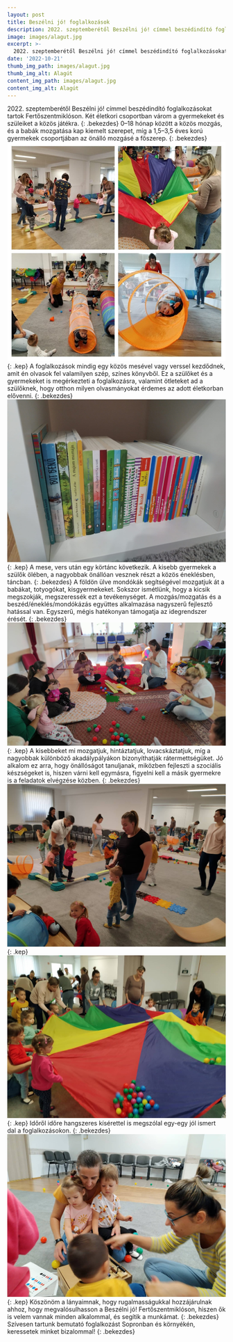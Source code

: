 ```yaml
---
layout: post
title: Beszélni jó! foglalkozások
description: 2022. szeptemberétől Beszélni jó! címmel beszédindító foglalkozásokat tartok Fertőszentmiklóson. Két életkori csoportban várom a gyermekeket és szüleiket a közös játékra.  
image: images/alagut.jpg
excerpt: >-
  2022. szeptemberétől Beszélni jó! címmel beszédindító foglalkozásokat tartok Fertőszentmiklóson. Két életkori csoportban várom a gyermekeket és szüleiket a közös játékra. 
date: '2022-10-21'
thumb_img_path: images/alagut.jpg
thumb_img_alt: Alagút
content_img_path: images/alagut.jpg
content_img_alt: Alagút
---
```

2022\. szeptemberétől Beszélni jó! címmel beszédindító foglalkozásokat tartok Fertőszentmiklóson. Két életkori csoportban várom a gyermekeket és szüleiket a közös játékra. 
{: .bekezdes}
0–18 hónap között a közös mozgás, és a babák mozgatása kap kiemelt szerepet, míg a 1,5–3,5 éves korú gyermekek csoportjában az önálló mozgásé a főszerep.
{: .bekezdes}
![Alagut](/images/foglalkozas.jpg)
{: .kep}
A foglalkozások mindig egy közös mesével vagy verssel kezdődnek, amit én olvasok fel valamilyen szép, színes könyvből. Ez a szülőket és a gyermekeket is megérkezteti a foglalkozásra, valamint ötleteket ad a szülőknek, hogy otthon milyen olvasmányokat érdemes az adott életkorban elővenni.
{: .bekezdes}
![Csoport](/images/konyvek_2.jpg)
{: .kep}
A mese, vers után egy körtánc következik. A kisebb gyermekek a szülők ölében, a nagyobbak önállóan vesznek részt a közös éneklésben, táncban.
{: .bekezdes}
A földön ülve mondókák segítségével mozgatjuk át a babákat, totyogókat, kisgyermekeket. Sokszor ismétlünk, hogy a kicsik megszokják, megszeressék ezt a tevékenységet. A mozgás/mozgatás és a beszéd/éneklés/mondókázás együttes alkalmazása nagyszerű fejlesztő hatással van. Egyszerű, mégis hatékonyan támogatja az idegrendszer érését.
{: .bekezdes}
![Konyvek](/images/foglalkozas_3.jpg)
{: .kep}
A kisebbeket mi mozgatjuk, hintáztatjuk, lovacskáztatjuk, míg a nagyobbak különböző akadálypályákon bizonyíthatják rátermettségüket. Jó alkalom ez arra, hogy önállóságot tanuljanak, miközben fejleszti a szociális készségeket is, hiszen várni kell egymásra, figyelni kell a másik gyermekre is a feladatok elvégzése közben.
{: .bekezdes}
![Csoport](/images/foglalkozas_4.jpg)
{: .kep}
![Csoport](/images/foglalkozas_5.jpg)
{: .kep}
Időről időre hangszeres kísérettel is megszólal egy-egy jól ismert dal a foglalkozásokon.
{: .bekezdes}
![Csoport](/images/foglalkozas_6.jpg)
{: .kep}
Köszönöm a lányaimnak, hogy rugalmasságukkal hozzájárulnak ahhoz, hogy megvalósulhasson a Beszélni jó! Fertőszentmiklóson, hiszen ők is velem vannak minden alkalommal, és segítik a munkámat.
{: .bekezdes}
Szívesen tartunk bemutató foglalkozást Sopronban és környékén, keressetek minket bizalommal!
{: .bekezdes}
